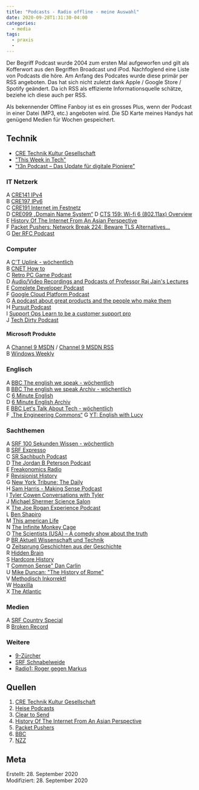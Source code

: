 ```yaml
---
title: "Podcasts - Radio offline - meine Auswahl"
date: 2020-09-28T1:31:30-04:00
categories:
  - media
tags:
  - praxis
  - 
---
```


Der Begriff Podcast wurde 2004 zum ersten Mal aufgeworfen und gilt als Kofferwort aus den Begriffen Broadcast und iPod. Nachfoglend eine Liste von Podcasts die höre. Am Anfang des Podcates wurde diese primär per RSS angeboten. Das hat sich nicht zuletzt dank Apple / Google Store / Spotify geändert. Da ich RSS als effiziente Informationsquelle schätze, beziehe ich diese auch per RSS.  

Als bekennender Offline Fanboy ist es ein grosses Plus, wenn der Podcast in einer Datei (MP3, etc.) angeboten wird. Die SD Karte meines Handys hat genügend Medien für Wochen gespeichert.  

## Technik

* [CRE Technik Kultur Gesellschaft](https://cre.fm/) 
* ["This Week in Tech"](https://twit.tv/shows/this-week-in-tech) 
* ["t3n Podcast – Das Update für digitale Pioniere"](https://soundcloud.com/t3n-podcast)

### IT Netzerk  

A [CRE141 IPv4](https://cre.fm/cre141-ipv4)  
B [CRE197 IPv6](https://cre.fm/cre197-ipv6)  
C [CRE191 Internet im Festnetz](https://cre.fm/cre191-internet-im-festnetz)    
D [CRE099  „Domain Name System“](https://cre.fm/cre099-domain-name-system)
D [CTS 159: Wi-fi 6 (802.11ax) Overview](https://www.cleartosend.net/wifi6-80211ax-overview/)  
E [History Of The Internet From An Asian Perspective](https://thenetworkcollective.com/2019/05/hon-asian-internet)  
F [Packet Pushers: Network Break 224: Beware TLS Alternatives...](https://packetpushers.net/podcast/network-break-224-beware-tls-alternatives-volta-networks-and-veriflow-launch-new-products/)  
G [Der RFC Podcast](https://completedeveloperpodcast.com/)

### Computer  

A [C'T Uplink - wöchentlich](https://www.heise.de/thema/c%27t-uplink#liste)  
B [CNET How to](http://feeds.feedburner.com/cnet/howto)  
C [Retro PC Game Podcast](https://www.stayforever.de)  
D [Audio/Video Recordings and Podcasts of Professor Raj Jain's Lectures](https://www.cse.wustl.edu/~jain/videos.htm)  
E [Complete Developer Podcast](https://completedeveloperpodcast.com/)  
F [Google Cloud Platform Podcast](https://www.gcppodcast.com/)  
G [A podcast about great products and the people who make them](https://www.productpeople.tv/)  
H [Pursuit Podcast](http://hyperurl.co/pursuitpod)  
I [Support Ops Learn to be a customer support pro](https://supportops.co/)  
J [Tech Dirty Podcast](https://www.techdirt.com/blog/podcast/)

#### Microsoft Produkte  

A [Channel 9 MSDN](https://channel9.msdn.com/Tags/podcast)  /  [Channel 9 MSDN RSS](https://channel9.msdn.com/feeds/rss)  
B [Windows Weekly](https://www.thurrott.com/category/podcasts/windows-weekly)  

### Englisch  

A [BBC The english we speak - wöchentlich](http://www.bbc.co.uk/learningenglish/english/features/the-english-we-speak)  
B [BBC The english we speak Archiv - wöchentlich](http://www.bbc.co.uk/worldservice/learningenglish/language/theenglishwespeak/2013/04/130423_tews_120_on_the_up.shtml)  
C [6 Minute English](http://www.bbc.co.uk/learningenglish/english/features/6-minute-english)  
D [6 Minute English Archiv](http://www.bbc.co.uk/learningenglish/english/features/6-minute-english)  
E [BBC Let's Talk About Tech - wöchentlich](https://www.bbc.co.uk/programmes/p02nrxgq)  
F [„The Engineering Commons“](https://theengineeringcommons.com/)
G [YT: English with Lucy](https://www.youtube.com/channel/UCz4tgANd4yy8Oe0iXCdSWfA)

### Sachthemen  

A [SRF 100 Sekunden Wissen - wöchentlich](https://www.srf.ch/sendungen/100-sekunden-wissen)  
B [SRF Expresso](https://www.srf.ch/sendungen/kassensturz-espresso/espresso-sendungen)  
C [SR Sachbuch Podcast](http://pcast.sr-online.de/feeds/fragen/feed.xml)  
D [The Jordan B Peterson Podcast](https://www.jordanbpeterson.com/podcast/)  
E [Freakonomics Radio](http://freakonomics.com/about/where-to-listen-to-the-podcast/)    
F [Revisionist History](http://revisionisthistory.com)  
G [New York Tribune: The Daily](https://www.nytimes.com/column/the-daily)  
H [Sam Harris - Making Sense Podcast](https://samharris.org/podcast/)  
I [Tyler Cowen Conversations with Tyler](https://conversationswithtyler.com)  
J [Michael Shermer Science Salon](https://www.skeptic.com/science-salon/)  
K [The Joe Rogan Experience Podcast](https://www.youtube.com/channel/UCzQUP1qoWDoEbmsQxvdjxgQ)  
L [Ben Shapiro](https://soundcloud.com/benshapiroshow)  
M [This american Life](https://www.thisamericanlife.org)  
N [The Infinite Monkey Cage](https://www.bbc.co.uk/programmes/b00snr0w)  
O [The Scientists (USA) – A comedy show about the truth](http://good-orbit.com/series/thescientists/)  
P [BR Aktuell Wissenschaft und Technik](https://www.br.de/mediathek/podcast/wissenschaft-und-technik/528)  
Q [Zeitsprung Geschichten aus der Geschichte](https://www.zeitsprung.fm)  
R [Hidden Brain](https://tunein.com/podcasts/Science-Podcasts/Hidden-Brain-p787503/)  
S [Hardcore History ](https://www.dancarlin.com)  
T [Common Sense" Dan Carlin](https://www.dancarlin.com/common-sense-home-landing-page/)  
U [Mike Duncan: "The History of Rome"](https://thehistoryofrome.typepad.com/the_history_of_rome/2007/07/1-in-the-beginning-.html)  
V [Methodisch Inkorrekt!](https://minkorrekt.de)  
W [Hoaxilla](https://www.hoaxilla.com)  
X [The Atlantic](https://www.theatlantic.com/podcasts/)  

### Medien  

A [SRF Country Special](https://www.srf.ch/sendungen/country-special)  
B [Broken Record](https://brokenrecordpodcast.com)  

### Weitere  

* [9-Zürcher](https://www.nzz.ch/zuerich/9-zuercher-der-nzz-podcast-ld.1353194)  
* [SRF Schnabelweide](https://www.srf.ch/sendungen/schnabelweid)  
* [Radio1: Roger gegen Markus](http://www.radio1.ch/de/podcasts/roger-gegen-markus)  

## Quellen  

1. [CRE Technik Kultur Gesellschaft](https://cre.fm/)  
2. [Heise Podcasts](https://www.heise.de/Hoeren-Sie-von-uns-die-heise-Podcasts-4206659.html)
3. [Clear to Send](https://www.cleartosend.net/)  
4. [History Of The Internet From An Asian Perspective](https://thenetworkcollective.com/)  
5. [Packet Pushers](https://packetpushers.net/)  
6. [BBC](https://www.bbc.co.uk/podcasts)
7. [NZZ](https://www.nzz.ch/podcast/)

## Meta

Erstellt:		28. September 2020  
Modifiziert:	28. September 2020
